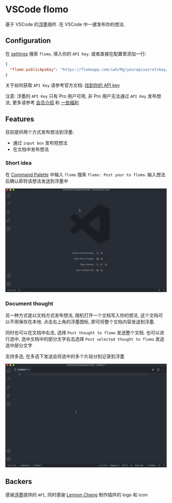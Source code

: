 
# VSCode flomo

基于 VSCode 的[浮墨](https://flomoapp.com/)插件. 在 VSCode 中一键发布你的想法.

## Configuration

在 [settings](https://code.visualstudio.com/docs/getstarted/settings) 搜索 `flomo`, 填入你的 `API Key`. 或者直接在配置里添加一行:

```json
{
  "flomo.publicApiKey": "https://flomoapp.com/iwh/Mg/yourapisecretskey/"
}
```

关于如何获取 `API Key` 请参考官方文档: [找到你的 API key](https://help.flomoapp.com/advance/extension#zhao-dao-ni-de-api-key)

注意: 浮墨的 `API Key` 只有 Pro 用户可用, 非 Pro 用户无法通过 `API Key` 发布想法, 更多请参考 [会员介绍](https://help.flomoapp.com/membership/pro) 和 [一些福利](https://help.flomoapp.com/membership/gift)

## Features

目前提供两个方式发布想法到浮墨:
- 通过 `input box` 发布短想法
- 在文档中发布想法

### Short idea

在 [Command Palette](https://code.visualstudio.com/docs/getstarted/userinterface#_command-palette) 中输入 `flomo` 搜索 `flomo: Post your to flomo`. 输入想法后确认即将该想法发送到浮墨中

![short idea demo](https://raw.githubusercontent.com/hacker0limbo/vscode-flomo/master/images/short-idea-demo.gif)

### Document thought

另一种方式是以文档方式发布想法, 随机打开一个文档写入你的想法, 这个文档可以不用保存在本地. 点击右上角的浮墨图标, 即可将整个文档内容发送到浮墨.

同时也可以在文档中右击, 选择 `Post thought to flomo` 发送整个文档. 也可以进行选中, 选中文档中的部分文字右击选择 `Post selected thought to flomo` 发送选中部分文字

支持多选, 在多选下发送会将选中的多个片段分别记录到浮墨

![document thought demo](https://raw.githubusercontent.com/hacker0limbo/vscode-flomo/master/images/document-thought-demo.gif)

## Backers

感谢[浮墨](https://flomoapp.com/)提供的 `API`, 同时感谢 [Lennon Cheng](https://github.com/lennonzf) 制作插件的 logo 和 icon